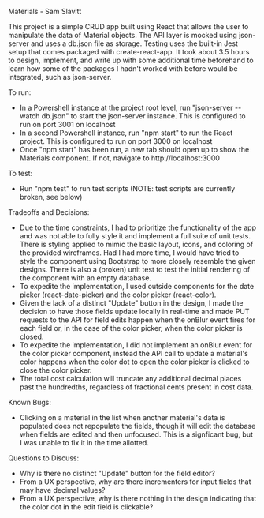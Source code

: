 Materials - Sam Slavitt

This project is a simple CRUD app built using React that allows the user to manipulate the data of Material objects. The API layer is mocked using json-server and uses a db.json file as storage. Testing uses the built-in Jest setup that comes packaged with create-react-app. It took about 3.5 hours to design, implement, and write up with some additional time beforehand to learn how some of the packages I hadn't worked with before would be integrated, such as json-server.

To run:
- In a Powershell instance at the project root level, run "json-server --watch db.json" to start the json-server instance. This is configured to run on port 3001 on localhost
- In a second Powershell instance, run "npm start" to run the React project. This is configured to run on port 3000 on localhost
- Once "npm start" has been run, a new tab should open up to show the Materials component. If not, navigate to http://localhost:3000

To test:
- Run "npm test" to run test scripts (NOTE: test scripts are currently broken, see below)

Tradeoffs and Decisions:
- Due to the time constraints, I had to prioritize the functionality of the app and was not able to fully style it and implement a full suite of unit tests. There is styling applied to mimic the basic layout, icons, and coloring of the provided wireframes. Had I had more time, I would have tried to style the component using Bootstrap to more closely resemble the given designs. There is also a (broken) unit test to test the initial rendering of the component with an empty database.
- To expedite the implementation, I used outside components for the date picker (react-date-picker) and the color picker (react-color).
- Given the lack of a distinct "Update" button in the design, I made the decision to have those fields update locally in real-time and made PUT requests to the API for field edits happen when the onBlur event fires for each field or, in the case of the color picker, when the color picker is closed.
- To expedite the implementation, I did not implement an onBlur event for the color picker component, instead the API call to update a material's color happens when the color dot to open the color picker is clicked to close the color picker.
- The total cost calculation will truncate any additional decimal places past the hundredths, regardless of fractional cents present in cost data.

Known Bugs:
- Clicking on a material in the list when another material's data is populated does not repopulate the fields, though it will edit the database when fields are edited and then unfocused. This is a signficant bug, but I was unable to fix it in the time allotted.

Questions to Discuss:
- Why is there no distinct "Update" button for the field editor?
- From a UX perspective, why are there incrementers for input fields that may have decimal values?
- From a UX perspective, why is there nothing in the design indicating that the color dot in the edit field is clickable?